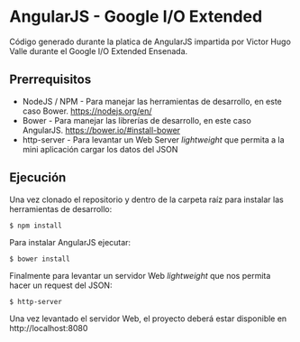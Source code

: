 # AngularJS - Google I/O Extended
Código generado durante la platica de AngularJS impartida por Victor Hugo Valle durante el Google I/O Extended Ensenada.

## Prerrequisitos

- NodeJS / NPM - Para manejar las herramientas de desarrollo, en este caso Bower. https://nodejs.org/en/
- Bower - Para manejar las librerías de desarrollo, en este caso AngularJS. https://bower.io/#install-bower
- http-server - Para levantar un Web Server *lightweight* que permita a la mini aplicación cargar los datos del JSON


## Ejecución

Una vez clonado el repositorio y dentro de la carpeta raíz para instalar las herramientas de desarrollo:

```
$ npm install
```

Para instalar AngularJS ejecutar:

```
$ bower install
```

Finalmente para levantar un servidor Web *lightweight* que nos permita hacer un request del JSON:

```
$ http-server
```


Una vez levantado el servidor Web, el proyecto deberá estar disponible en http://localhost:8080